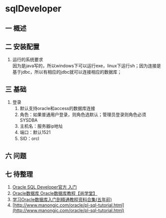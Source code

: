 # sqlDeveloper
## 一 概述

## 二 安装配置
1. 运行的系统要求  
    因为是java写的，所以windows下可以运行exe，linux下运行sh；因为连接是基于jdbc，所以有相应的jdbc就可以连接相应的数据库；

## 三 基础
1. 登录
    1. 默认支持oracle和access的数据库连接
    2. 角色：如果普通用户登录，则角色选默认；管理员登录则角色必须SYSDBA
    3. 主机名：服务器ip地址
    4. 端口：默认1521
    5. SID：orcl

## 六 问题

## 七 待整理
1. [Oracle SQL Developer官方 入门](http://www.oracle.com/ocom/groups/public/%40otn/documents/webcontent/229078_zhs.htm)
2. [Oracle数据库 Oracle数据库教程【尚学堂】](http://study.163.com/course/courseMain.htm?courseId=344012)
3. [学习Oracle数据库入门到精通教程资料合集(五年前)](https://my.oschina.net/u/587561/blog/96984)
4. [http://www.manongjc.com/oracle/pl-sql-tutorial.html](http://www.manongjc.com/oracle/pl-sql-tutorial.html)